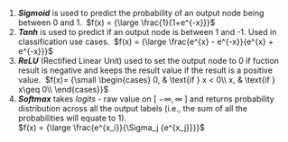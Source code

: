 1. **_Sigmoid_** is used to predict the probability of an output node being between 0 and 1. 
	$f(x) = {\large \frac{1}{1+e^{-x}}}$ 
1. **_Tanh_** is used to predict if an output node is between 1 and -1. Used in classification use cases. 
	$f(x) = {\large \frac{e^{x} - e^{-x}}{e^{x} + e^{-x}}}$
3. **_ReLU_** (Rectified Linear Unit) used to set the output node to 0 if fuction result is negative and keeps the result value if the result is a positive value. 
	$f(x)= {\small \begin{cases} 0, & \text{if } x < 0\\ x, & \text{if } x\geq 0\\ \end{cases}}$
4. ***Softmax*** takes *logits* - raw value on \[ $-\infty, \infty$ ] and returns probability distribution across all the output labels (i.e., the sum of all the probabilities will equate to 1).  
	$f(x) = {\large \frac{e^{x_i}}{\Sigma_j {e^{x_j}}}}$ 